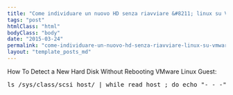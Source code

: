 ```yaml
---
title: "Come individuare un nuovo HD senza riavviare &#8211; linux su VMWare"
tags: "post"
htmlClass: "html"
bodyClass: "body"
date: "2015-03-24"
permalink: "come-individuare-un-nuovo-hd-senza-riavviare-linux-su-vmware/"
layout: "template_posts_md"
---
```

<p>How To Detect a New Hard Disk Without Rebooting VMware Linux Guest:</p>
<pre>
ls /sys/class/scsi_host/ | while read host ; do echo "- - -" > /sys/class/scsi_host/$host/scan ; done
</pre>
